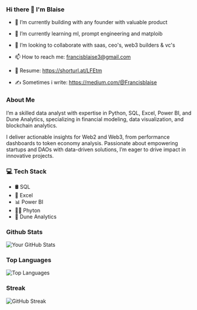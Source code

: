 ### Hi there 👋 I'm Blaise 


- 🔭 I’m currently building with any founder with valuable product
  
- 🌱 I’m currently learning ml, prompt engineering and matploib 
  
- 👯 I’m looking to collaborate with saas, ceo's, web3 builders & vc's
  
- 📫 How to reach me: francisblaise3@gmail.com

- 🧾 Resume: https://shorturl.at/LFEtm

- ✍️ Sometimes i write: https://medium.com/@Francisblaise


### About Me
I’m a skilled data analyst with expertise in Python, SQL, Excel, Power BI, and Dune Analytics, specializing in financial modeling, data visualization, and blockchain analytics.

I deliver actionable insights for Web2 and Web3, from performance dashboards to token economy analysis. Passionate about empowering startups and DAOs with data-driven solutions, I’m eager to drive impact in innovative projects.


### 💻 Tech Stack 
- 🛢️ SQL
- 📝 Excel
- 📊 Power BI
- 🧑‍💻 Phyton
- 🔗 Dune Analytics

### Github Stats

![Your GitHub Stats](https://github-readme-stats.vercel.app/api?username=FrancisBlaise&show_icons=true&theme=radical)


### Top Languages 

![Top Languages](https://github-readme-stats.vercel.app/api/top-langs/?username=FRANCISBLAISE&layout=compact&theme=radical)


### Streak

![GitHub Streak](https://github-readme-streak-stats.herokuapp.com/?user=FrancisBlaise&theme=radical)
